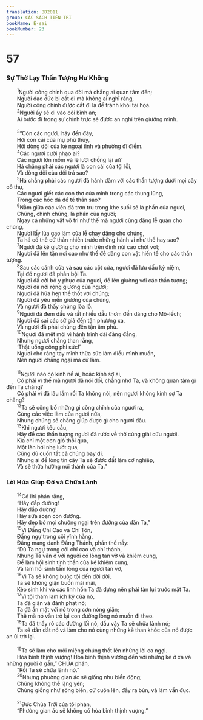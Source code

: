 ```yaml
---
translation: BD2011
group: CÁC SÁCH TIÊN-TRI
bookName: Ê-sai 
bookNumber: 23
---
```


<div class="title"><h1>57</h1><h3>Sự Thờ Lạy Thần Tượng Hư Không</h3></div>
<span class="verse es_57_1">  <sup>1</sup>Người công chính qua đời mà chẳng ai quan tâm đến;<br/>  Người đạo đức bị cất đi mà không ai nghĩ rằng, <br/>  Người công chính được cất đi là để tránh khỏi tai họa.<br/></span>
<span class="verse es_57_2">  <sup>2</sup>Người ấy sẽ đi vào cõi bình an;<br/>  Ai bước đi trong sự chính trực sẽ được an nghỉ trên giường mình.<br/><br/></span>
<span class="verse es_57_3">  <sup>3</sup>“Còn các ngươi, hãy đến đây,<br/>  Hỡi con cái của mụ phù thủy,<br/>  Hỡi dòng dõi của kẻ ngoại tình và phường đĩ điếm.<br/></span>
<span class="verse es_57_4">  <sup>4</sup>Các ngươi cười nhạo ai?<br/>  Các ngươi lớn mồm và lè lưỡi chống lại ai?<br/>  Há chẳng phải các ngươi là con cái của tội lỗi,<br/>  Và dòng dõi của dối trá sao?<br/></span>
<span class="verse es_57_5">  <sup>5</sup>Há chẳng phải các ngươi đã hành dâm với các thần tượng dưới mọi cây cổ thụ,<br/>  Các ngươi giết các con thơ của mình trong các thung lũng,<br/>  Trong các hốc đá để tế thần sao?<br/></span>
<span class="verse es_57_6">  <sup>6</sup>Nằm giữa các viên đá trơn tru trong khe suối sẽ là phần của ngươi,<br/>  Chúng, chính chúng, là phần của ngươi;<br/>  Ngay cả những vật vô tri như thế mà ngươi cũng dâng lễ quán cho chúng,<br/>  Ngươi lấy lúa gạo làm của lễ chay dâng cho chúng,<br/>  Ta há có thể cứ thản nhiên trước những hành vi như thế hay sao?<br/></span>
<span class="verse es_57_7">  <sup>7</sup>Ngươi đã kê giường cho mình trên đỉnh núi cao chót vót;<br/>  Ngươi đã lên tận nơi cao như thế để dâng con vật hiến tế cho các thần tượng.<br/></span>
<span class="verse es_57_8">  <sup>8</sup>Sau các cánh cửa và sau các cột cửa, ngươi đã lưu dấu kỷ niệm,<br/>  Tại đó ngươi đã phản bội Ta.<br/>  Ngươi đã cởi bỏ y phục của ngươi, để lên giường với các thần tượng;<br/>  Ngươi đã nới rộng giường của ngươi;<br/>  Ngươi đã hứa hẹn thề thốt với chúng;<br/>  Ngươi đã yêu mến giường của chúng, <br/>  Và ngươi đã thấy chúng lõa lồ.<br/></span>
<span class="verse es_57_9">  <sup>9</sup>Ngươi đã đem dầu và rất nhiều dầu thơm đến dâng cho Mô-lếch; <br/>  Ngươi đã sai các sứ giả đến tận phương xa,<br/>  Và ngươi đã phái chúng đến tận âm phủ.<br/></span>
<span class="verse es_57_10">  <sup>10</sup>Ngươi đã mệt mỏi vì hành trình dài đằng đẵng,<br/>  Nhưng ngươi chẳng than rằng,<br/>  ‘Thật uổng công phí sức!’<br/>  Ngươi cho rằng tay mình thừa sức làm điều mình muốn,<br/>  Nên ngươi chẳng ngại mà cứ làm.<br/><br/></span>
<span class="verse es_57_11">  <sup>11</sup>Ngươi nào có kính nể ai, hoặc kính sợ ai,<br/>  Có phải vì thế mà ngươi đã nói dối, chẳng nhớ Ta, và không quan tâm gì đến Ta chăng?<br/>  Có phải vì đã lâu lắm rồi Ta không nói, nên ngươi không kính sợ Ta chăng?<br/></span>
<span class="verse es_57_12">  <sup>12</sup>Ta sẽ công bố những gì công chính của ngươi ra,<br/>  Cùng các việc làm của ngươi nữa,<br/>  Nhưng chúng sẽ chẳng giúp được gì cho ngươi đâu.<br/></span>
<span class="verse es_57_13">  <sup>13</sup>Khi ngươi kêu cầu,<br/>  Hãy để các thần tượng ngươi đã rước về thờ cúng giải cứu ngươi.<br/>  Kìa chỉ một cơn gió thổi qua,<br/>  Một làn hơi nhẹ lướt qua,<br/>  Cũng đủ cuốn tất cả chúng bay đi.<br/>  Nhưng ai để lòng tin cậy Ta sẽ được đất làm cơ nghiệp,<br/>  Và sẽ thừa hưởng núi thánh của Ta.”<br/></span>
<div class="title"><h3>Lời Hứa Giúp Ðỡ và Chữa Lành</h3></div>
<span class="verse es_57_14">  <sup>14</sup>Có lời phán rằng,<br/>  “Hãy đắp đường!<br/>  Hãy đắp đường!<br/>  Hãy sửa soạn con đường.<br/>  Hãy dẹp bỏ mọi chướng ngại trên đường của dân Ta,”<br/></span>
<span class="verse es_57_15">  <sup>15</sup>Vì Ðấng Chí Cao và Chí Tôn,<br/>  Ðấng ngự trong cõi vĩnh hằng,<br/>  Ðấng mang danh Ðấng Thánh, phán thế nầy: <br/>  “Dù Ta ngự trong cõi chí cao và chí thánh,<br/>  Nhưng Ta vẫn ở với người có lòng tan vỡ và khiêm cung,<br/>  Ðể làm hồi sinh tinh thần của kẻ khiêm cung,<br/>  Và làm hồi sinh tấm lòng của người tan vỡ,<br/></span>
<span class="verse es_57_16">  <sup>16</sup>Vì Ta sẽ không buộc tội đến đời đời,<br/>  Ta sẽ không giận buồn mãi mãi,<br/>  Kẻo sinh khí và các linh hồn Ta đã dựng nên phải tàn lụi trước mặt Ta.<br/></span>
<span class="verse es_57_17">  <sup>17</sup>Vì tội tham lam ích kỷ của nó, <br/>  Ta đã giận và đánh phạt nó;<br/>  Ta đã ẩn mặt với nó trong cơn nóng giận;<br/>  Thế mà nó vẫn trở lại con đường lòng nó muốn đi theo.<br/></span>
<span class="verse es_57_18">  <sup>18</sup>Ta đã thấy rõ các đường lối nó, dầu vậy Ta sẽ chữa lành nó;<br/>  Ta sẽ dẫn dắt nó và làm cho nó cùng những kẻ than khóc của nó được an ủi trở lại.<br/><br/></span>
<span class="verse es_57_19">  <sup>19</sup>Ta sẽ làm cho môi miệng chúng thốt lên những lời ca ngợi.<br/>  Hòa bình thịnh vượng! Hòa bình thịnh vượng đến với những kẻ ở xa và những người ở gần,” CHÚA phán,<br/>  “Rồi Ta sẽ chữa lành nó.”<br/></span>
<span class="verse es_57_20">  <sup>20</sup>Nhưng phường gian ác sẽ giống như biển động;<br/>  Chúng không thể lặng yên;<br/>  Chúng giống như sóng biển, cứ cuộn lên, đẩy ra bùn, và làm vẩn đục.<br/><br/></span>
<span class="verse es_57_21">  <sup>21</sup>Ðức Chúa Trời của tôi phán,<br/>  “Phường gian ác sẽ không có hòa bình thịnh vượng.”<br/></span>

